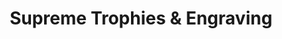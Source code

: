 ---
title: "Supreme Trophies & Engraving"
url: /belvedere/supreme-trophies-and-engraving/
shop: trophy
---